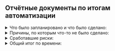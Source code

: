 ## Отчётные документы по итогам автоматизации

<details>
 <summary> Что было запланировано и что было сделано:</summary>
На данный момент все, что было запланировано, выполнено:
1.  Настройка контейнеров для работы БД и симулятора банковских сервисов
2.  Настройка и проверка работы двух СУБД (MySQL, PostgreSQL)
3.  Разработка автотестов с использованием паттерна Page Object, а также использование sql запросов в тестах
4.  Подготовка отчетов
</details>

<details>
 <summary> Причины, по которым что-то не было сделано:</summary>
Ошибки, возникшие в ходе выполнения дипломной работы, связаны с нехваткой экспертизы
</details>

<details>
 <summary> Сработавшие риски:</summary>
1.  Отсутствие достаточного опыта автоматизации для того, чтобы сам процесс автоматизации был быстрым и эффективным
2.  Отсутствие подробного ТЗ
3.  Отсутствие уникальных селекторов у элементов на странице тестируемой формы
</details>

<details>
 <summary> Общий итог по времени:</summary>
На работу было запланировано 60 часов, фактически потрачено около 130 часов.
Такое расхождение связано с тем, что было потрачено много времени на поиск информации о настройках окружения, необходимого для тестирования.
Также приходилось вносить правки в проект после получения обратной связи от дипломного руководителя.
Кроме того, самой главной причиной является отстутствие достаточного опыта в написании автотестов и использования sql.
</details>